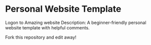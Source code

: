 # Personal Website Template

Logon to Amazing website
Description: A beginner-friendly personal website template with helpful comments.

Fork this repository and edit away!
